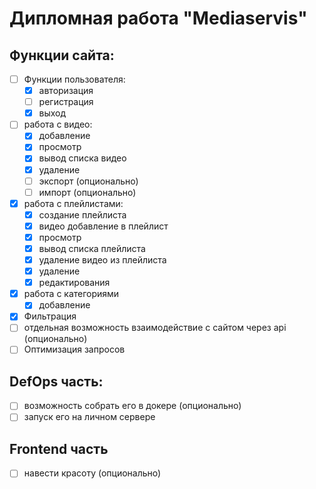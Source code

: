 # Дипломная работа "Mediaservis"

## Функции сайта:

- [ ] Функции пользователя:
  - [x] авторизация
  - [ ] регистрация
  - [x] выход
- [ ] работа с видео:
  - [x] добавление
  - [x] просмотр
  - [x] вывод списка видео
  - [x] удаление
  - [ ] экспорт (опционально)
  - [ ] импорт (опционально)
- [x] работа с плейлистами:
  - [x] создание плейлиста
  - [x] видео добавление в плейлист
  - [x] просмотр
  - [x] вывод списка плейлиста
  - [x] удаление видео из плейлиста
  - [x] удаление
  - [x] редактирования
- [x] работа с категориями
  - [x] добавление
- [x] Фильтрация
- [ ] отдельная возможность взаимодействие с сайтом через api (опционально)
- [ ] Оптимизация запросов

## DefOps часть:

- [ ] возможность собрать его в докере (опционально)
- [ ] запуск его на личном сервере

## Frontend часть

- [ ] навести красоту (опционально)
